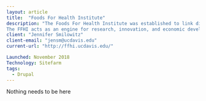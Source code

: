 ```yaml
---
layout: article
title:  "Foods For Health Institute"
description: "The Foods For Health Institute was established to link diverse scientific disciplines across the colleges and schools of the University of California at Davis, and develop regional and international multi-stakeholder partnerships.
The FFHI acts as an engine for research, innovation, and economic development supported by competitive research programs, industry collaborations, and philanthropic funding. Together, the FFHI and its partners will lead the improvement of individual health through diet."
client: "Jennifer Smilowitz"
client-email: "jensm@ucdavis.edu"
current-url: "http://ffhi.ucdavis.edu/"

Launched: November 2018
Technology: Sitefarm
tags:
  - Drupal
---
```


Nothing needs to be here
